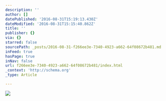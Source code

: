 ```yaml
---
description: ''
author: []
datePublished: '2016-08-31T15:19:13.430Z'
dateModified: '2016-08-31T15:15:40.862Z'
title: ''
publisher: {}
via: {}
starred: false
sourcePath: _posts/2016-08-31-f266ee3e-7340-4923-a662-64f08672b481.md
inFeed: true
hasPage: true
inNav: false
url: f266ee3e-7340-4923-a662-64f08672b481/index.html
_context: 'http://schema.org'
_type: Article

---
```

![](https://the-grid-user-content.s3-us-west-2.amazonaws.com/b5f3bc73-46fc-4564-8f35-785f9d5cd576.jpg)